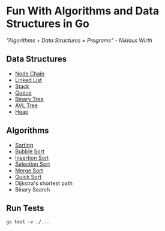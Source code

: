 # Fun With Algorithms and Data Structures in Go

_"Algorithms + Data Structures = Programs" - Niklaus Wirth_

## Data Structures
* [Node Chain](node_chain/node_chain.go)
* [Linked List](linked_list/linked_list.go)
* [Stack](stack/stack.go)
* [Queue](queue/queue.go)
* [Binary Tree](binary_tree/binary_tree.go)
* [AVL Tree](avl_tree/avl_tree.go)
* [Heap](heap/heap.go)

## Algorithms
* [Sorting](sort/sort.go)
* [Bubble Sort](sort/sort.go#L5)
* [Insertion Sort](sort/sort.go#L19)
* [Selection Sort](sort/sort.go#L35)
* [Merge Sort](sort/sort.go#L82)
* [Quick Sort](sort/sort.go#L92)
* Dijkstra's shortest path
* Binary Search

## Run Tests

```
go test -v ./...
```